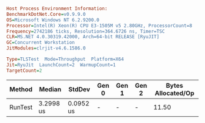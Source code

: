 ```ini

Host Process Environment Information:
BenchmarkDotNet.Core=v0.9.9.0
OS=Microsoft Windows NT 6.2.9200.0
Processor=Intel(R) Xeon(R) CPU E3-1505M v5 2.80GHz, ProcessorCount=8
Frequency=2742186 ticks, Resolution=364.6726 ns, Timer=TSC
CLR=MS.NET 4.0.30319.42000, Arch=64-bit RELEASE [RyuJIT]
GC=Concurrent Workstation
JitModules=clrjit-v4.6.1586.0

Type=TLSTest  Mode=Throughput  Platform=X64  
Jit=RyuJit  LaunchCount=2  WarmupCount=1  
TargetCount=2  

```
  Method |    Median |    StdDev | Gen 0 | Gen 1 | Gen 2 | Bytes Allocated/Op |
-------- |---------- |---------- |------ |------ |------ |------------------- |
 RunTest | 3.2998 us | 0.0952 us |     - |     - |     - |              11.50 |
